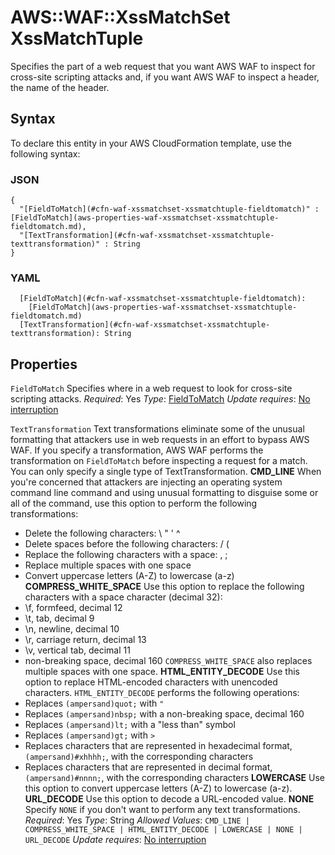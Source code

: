 # AWS::WAF::XssMatchSet XssMatchTuple<a name="aws-properties-waf-xssmatchset-xssmatchtuple"></a>

Specifies the part of a web request that you want AWS WAF to inspect for cross\-site scripting attacks and, if you want AWS WAF to inspect a header, the name of the header\.

## Syntax<a name="aws-properties-waf-xssmatchset-xssmatchtuple-syntax"></a>

To declare this entity in your AWS CloudFormation template, use the following syntax:

### JSON<a name="aws-properties-waf-xssmatchset-xssmatchtuple-syntax.json"></a>

```
{
  "[FieldToMatch](#cfn-waf-xssmatchset-xssmatchtuple-fieldtomatch)" : [FieldToMatch](aws-properties-waf-xssmatchset-xssmatchtuple-fieldtomatch.md),
  "[TextTransformation](#cfn-waf-xssmatchset-xssmatchtuple-texttransformation)" : String
}
```

### YAML<a name="aws-properties-waf-xssmatchset-xssmatchtuple-syntax.yaml"></a>

```
  [FieldToMatch](#cfn-waf-xssmatchset-xssmatchtuple-fieldtomatch):
    [FieldToMatch](aws-properties-waf-xssmatchset-xssmatchtuple-fieldtomatch.md)
  [TextTransformation](#cfn-waf-xssmatchset-xssmatchtuple-texttransformation): String
```

## Properties<a name="aws-properties-waf-xssmatchset-xssmatchtuple-properties"></a>

`FieldToMatch`  <a name="cfn-waf-xssmatchset-xssmatchtuple-fieldtomatch"></a>
Specifies where in a web request to look for cross\-site scripting attacks\.
*Required*: Yes
*Type*: [FieldToMatch](aws-properties-waf-xssmatchset-xssmatchtuple-fieldtomatch.md)
*Update requires*: [No interruption](https://docs.aws.amazon.com/AWSCloudFormation/latest/UserGuide/using-cfn-updating-stacks-update-behaviors.html#update-no-interrupt)

`TextTransformation`  <a name="cfn-waf-xssmatchset-xssmatchtuple-texttransformation"></a>
Text transformations eliminate some of the unusual formatting that attackers use in web requests in an effort to bypass AWS WAF\. If you specify a transformation, AWS WAF performs the transformation on `FieldToMatch` before inspecting a request for a match\.
You can only specify a single type of TextTransformation\.
 **CMD\_LINE**
When you're concerned that attackers are injecting an operating system command line command and using unusual formatting to disguise some or all of the command, use this option to perform the following transformations:
+ Delete the following characters: \\ " ' ^
+ Delete spaces before the following characters: / \(
+ Replace the following characters with a space: , ;
+ Replace multiple spaces with one space
+ Convert uppercase letters \(A\-Z\) to lowercase \(a\-z\)
 **COMPRESS\_WHITE\_SPACE**
Use this option to replace the following characters with a space character \(decimal 32\):
+ \\f, formfeed, decimal 12
+ \\t, tab, decimal 9
+ \\n, newline, decimal 10
+ \\r, carriage return, decimal 13
+ \\v, vertical tab, decimal 11
+ non\-breaking space, decimal 160
 `COMPRESS_WHITE_SPACE` also replaces multiple spaces with one space\.
 **HTML\_ENTITY\_DECODE**
Use this option to replace HTML\-encoded characters with unencoded characters\. `HTML_ENTITY_DECODE` performs the following operations:
+ Replaces `(ampersand)quot;` with `"`
+ Replaces `(ampersand)nbsp;` with a non\-breaking space, decimal 160
+ Replaces `(ampersand)lt;` with a "less than" symbol
+ Replaces `(ampersand)gt;` with `>`
+ Replaces characters that are represented in hexadecimal format, `(ampersand)#xhhhh;`, with the corresponding characters
+ Replaces characters that are represented in decimal format, `(ampersand)#nnnn;`, with the corresponding characters
 **LOWERCASE**
Use this option to convert uppercase letters \(A\-Z\) to lowercase \(a\-z\)\.
 **URL\_DECODE**
Use this option to decode a URL\-encoded value\.
 **NONE**
Specify `NONE` if you don't want to perform any text transformations\.
*Required*: Yes
*Type*: String
*Allowed Values*: `CMD_LINE | COMPRESS_WHITE_SPACE | HTML_ENTITY_DECODE | LOWERCASE | NONE | URL_DECODE`
*Update requires*: [No interruption](https://docs.aws.amazon.com/AWSCloudFormation/latest/UserGuide/using-cfn-updating-stacks-update-behaviors.html#update-no-interrupt)
